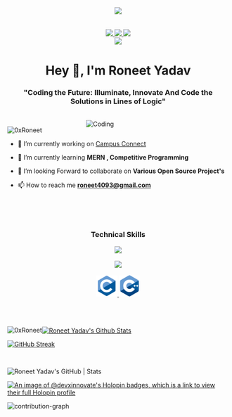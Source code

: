 <div id="header" align="center">
  <img src="https://user-images.githubusercontent.com/48784001/203785020-2b4826c1-7ddb-4de8-b65b-ebf6e04c5290.jpeg" />
</div><br>
 


<p align="center"> 

<a href="https://twitter.com/Dev_Dynamo_">
    <img src="https://img.shields.io/badge/Twitter-1DA1F2?style=for-the-badge&logo=twitter&logoColor=white" />
</a>

<a href="https://www.linkedin.com/in/roneet-yadav/">
    <img src="https://img.shields.io/badge/linkedin-%230077B5.svg?&style=for-the-badge&logo=linkedin&logoColor=white" />
</a>
<a href="https://www.youtube.com/channel/UCF1Hnkm12lN265W6dB8aL7g"><img src="https://img.shields.io/badge/YouTube-ff0000?style=for-the-badge&logo=youtube&logoColor=ff000000&link=https://www.youtube.com/channel/UCF1Hnkm12lN265W6dB8aL7g" /><br>

  
   <a href="mailto:roneet4093@gmail.com">
    <img src="https://img.shields.io/badge/Email-465149?style=for-the-badge"/>
  </a>
 
</p>

<h1 align="center">Hey 👋, I'm Roneet Yadav</h1>
<h3 align="center">"Coding the Future: Illuminate, Innovate And Code the Solutions in Lines of Logic"</h3><br>


<img align="right" alt="Coding" width="325" src="https://cdn.dribbble.com/users/730703/screenshots/6581243/avento.gif">

<p align="left"> <img src="https://komarev.com/ghpvc/?username=0xRoneet&label=Profile%20views&color=0e75b6&style=flat" alt="0xRoneet" /> </p>

- 🔭 I’m currently working on [Campus Connect](https://github.com/RizzlingDev-s/Campus-Connect)

- 🌱 I’m currently learning **MERN , Competitive Programming**

- 👯 I’m looking Forward to collaborate on **Various Open Source Project's**

- 📫 How to reach me **roneet4093@gmail.com**

  <br><br><br>
  
### <p align="center">Technical Skills</p>

<p align="center">
  <a >
    <img src="https://skillicons.dev/icons?i=js,mongodb,express,react,nodejs,typescript,next,mysql" />
  </a>
</p>
<p align="center">
  <a>
    <img src="https://skillicons.dev/icons?i=html,css,bootstrap,tailwind,figma,git,github,wordpress" />
  </a>
</p>

<p align="center"> 
<a href="https://www.cprogramming.com/" target="_blank" rel="noreferrer"> <img src="https://raw.githubusercontent.com/devicons/devicon/master/icons/c/c-original.svg" alt="c" width="48" height="48"/> </a> <a href="https://www.w3schools.com/cpp/" target="_blank" rel="noreferrer"> <img src="https://raw.githubusercontent.com/devicons/devicon/master/icons/cplusplus/cplusplus-original.svg" alt="cplusplus" width="48" height="48"/>
<br><br><br><br>
  
<p><img align="left" src="https://github-readme-stats.vercel.app/api/top-langs?username=0xRoneet&show_icons=true&locale=en&layout=compact&bg_color=000000" alt="0xRoneet" /></p>
<img align="center" src="https://github-readme-stats.vercel.app/api?username=0xRoneet&include_all_commits=true&count_private=true&show_icons=true&line_height=20&title_color=7A7ADB&icon_color=2234AE&text_color=D3D3D3&bg_color=000000" alt="Roneet Yadav's Github Stats">

<br>

[![GitHub Streak](https://github-readme-streak-stats.herokuapp.com?user=0xRoneet&theme=dark&border_radius=10)](https://git.io/streak-stats)

  <br>

 ![Roneet Yadav's GitHub | Stats](https://stats.quine.sh/0xRoneet/github?theme=dark)

 [![An image of @devxinnovate's Holopin badges, which is a link to view their full Holopin profile](https://holopin.me/0xRoneet)](https://holopin.io/@0xRoneet)


![contribution-graph](https://github-readme-activity-graph.vercel.app/graph?username=0xRoneet&bg_color=12111d&color=ffffff&line=1055e0&point=00ff11&area=true&hide_border=true)

